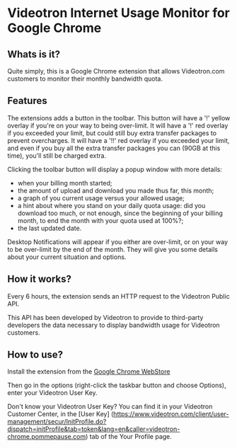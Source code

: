 Videotron Internet Usage Monitor for Google Chrome
==================================================

Whats is it?
------------

Quite simply, this is a Google Chrome extension that allows Videotron.com customers
to monitor their monthly bandwidth quota.

Features
--------

The extensions adds a button in the toolbar. This button will have a '!' yellow overlay if you're on your way to being over-limit.
It will have a '!' red overlay if you exceeded your limit, but could still buy extra transfer packages to prevent overcharges.
It will have a '!!' red overlay if you exceeded your limit, and even if you buy all the extra transfer packages you can (90GB at this time), you'll still be charged extra.

Clicking the toolbar button will display a popup window with more details:

* when your billing month started;
* the amount of upload and download you made thus far, this month;
* a graph of you current usage versus your allowed usage;
* a hint about where you stand on your daily quota usage: did you download too much, or not enough, since the beginning of your billing month, to end the month with your quota used at 100%?;
* the last updated date.

Desktop Notifications will appear if you either are over-limit, or on your way to be over-limit by the end of the month. They will give you some details about your current situation and options.

How it works?
-------------
Every 6 hours, the extension sends an HTTP request to the Videotron Public API.

This API has been developed by Videotron to provide to third-party developers the data necessary to display bandwidth usage for Videotron customers.

How to use?
-----------

Install the extension from the [Google Chrome WebStore](https://chrome.google.com/webstore/detail/fnhepcakkcnkaehfhpagimbbkpelkdha)

Then go in the options (right-click the taskbar button and choose Options), enter your Videotron User Key.

Don't know your Videotron User Key? You can find it in your Videotron Customer Center, in the [User Key] (https://www.videotron.com/client/user-management/secur/InitProfile.do?dispatch=initProfile&tab=token&lang=en&caller=videotron-chrome.pommepause.com) tab of the Your Profile page.
